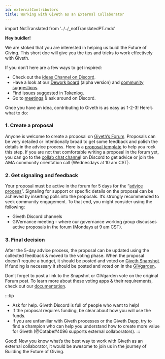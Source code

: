 ```yaml
---
id: externalContributors
title: Working with Giveth as an External Collaborator
---
```

import NotTranslated from '../../_notTranslatedPT.mdx'

<NotTranslated />

**Hey buidler!**

We are stoked that you are interested in helping us buidl the Future of Giving. This short doc will give you the tips and tricks to work effectively with Giveth. 
 
If you don’t here are a few ways to get inspired: 


* Check out the [ideas Channel on Discord](https://discord.com/channels/679428761438912522/689535474532221030).
* Have a look at our [Dework board](https://app.dework.xyz/test-120/giveth-dapps-v2/view/board-5901) (alpha version) and [community suggestions](https://app.dework.xyz/test-120/giveth-dapps-v2/community).
* Find issues suggested in [Tokenlog.](https://tokenlog.xyz/giveth/roadmap)
* Go to [meetings](https://calendar.google.com/calendar/u/1?cid=Z2l2ZXRoZG90aW9AZ21haWwuY29t) & ask around on Discord.

Once you have an idea, contributing to Giveth is as easy as 1-2-3! Here’s what to do:



### 1. Create a proposal

Anyone is welcome to create a proposal on [Giveth’s Forum](https://forum.giveth.io/). Proposals can be very detailed or intentionally broad to get some feedback and polish the details in the advice process. Here is a [proposal template](https://forum.giveth.io/t/proposal-template/303) to help you rock this step. If you are not that comfortable writing a proposal in the forum yet, you can go to the [collab chat channe](https://discord.com/channels/679428761438912522/990973636603179079)l on Discord to get advice  or join the AMA community orientation call (Wednesdays at 10 am CST). 



### 2. Get signaling and feedback

Your proposal must be active in the forum for 5 days for the “[advice process](./adviceProcess.md#the-advice-process-flow)”. Signaling for support or specific details on the proposal can be achieved by inserting polls into the proposals. It’s strongly recommended to seek community engagement. To that end, you might consider using the following:



* Giveth Discord channels
* GIVernance meeting - where our governance working group discusses active proposals in the forum (Mondays at 9 am CST). 

### 3. Final decision

After the 5-day advice process, the proposal can be updated using the collected feedback & moved to the voting phase. When the proposal doesn’t require a budget, it should be posted and voted on [Giveth Snapshot](http://snapshot.org/#/giv.eth/). If funding is necessary it should be posted and voted on in the [GIVgarden](https://gardens.1hive.org/#/xdai/garden/0xb25f0ee2d26461e2b5b3d3ddafe197a0da677b98). 

Don’t forget to post a link to the Snapshot or GIVgarden vote on the original Forum post. To learn more about these voting apps & their requirements, check out our [documentation](./governanceProcess.md). 


:::tip
* Ask for help. Giveth Discord is full of people who want to help! 
* If the proposal requires funding, be clear about how you will use the funds.
* If you are unfamiliar with Giveth processes or the Giveth Dapp, try to find a champion who can help you understand how to create more value for Giveth (@Cotabe#4096 supports external collaborators).
:::

Good! Now you know what’s the best way to work with Giveth as an external collaborator, it would be awesome to join us in the journey of Building the Future of Giving.